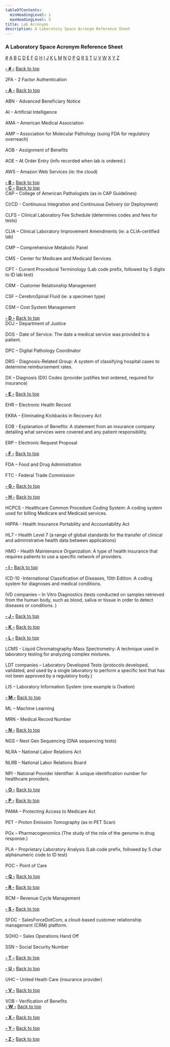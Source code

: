 ```yaml
---
tableOfContents:
  minHeadingLevel: 1
  maxHeadingLevel: 5
title: Lab Acronyms
description: A Laboratory Space Acronym Reference Sheet 
---
```

### A Laboratory Space Acronym Reference Sheet 


<div id="top"><a href="num">#</a> <a href="#A">A</a> <a href="#B">B</a> <a href="#C">C</a> <a href="#D">D</a> <a href="#E">E</a> <a href="#F">F</a> <a href="#G">G</a> <a href="#H">H</a> <a href="#I">I</a> <a href="#J">J</a> <a href="#K">K</a> <a href="#L">L</a> <a href="#M">M</a> <a href="#N">N</a> <a href="#O">O</a> <a href="#P">P</a> <a href="#Q">Q</a> <a href="#R">R</a> <a href="#S">S</a> <a href="#T">T</a> <a href="#U">U</a> <a href="#V">V</a> <a href="#W">W</a> <a href="#X">X</a> <a href="#Y">Y</a> <a href="#Z">Z</a></div> <br />

<div id="num"><b><u>- # -</u></b> <a href="#top">Back to top</a><br /></div><br />
2FA - 2 Factor Authentication<br /><br />
<div id="A"><b><u>- A -</u></b> <a href="#top">Back to top</a><br /></div><br />
ABN - Advanced Beneficiary Notice<br /><br />
AI – Artificial Intelligence<br /><br />
AMA – American Medical Association<br /><br />
AMP – Association for Molecular Pathology (suing FDA for regulatory overreach)<br /><br />
AOB - Assignment of Benefits<br /><br />
AOE – At Order Entry (info recorded when lab is ordered.)<br /><br />
AWS – Amazon Web Services (ie: the cloud)<br /><br />
<div id="B"><b><u>- B -</u></b> <a href="#top">Back to top</a><br /></div>
<div id="C"><b><u>- C -</u></b> <a href="#top">Back to top</a><br /></div>
CAP – College of American Pathologists (as in CAP Guidelines)<br /><br />
CI/CD - Continuous Integration and Continuous Delivery (or Deployment)<br /><br />
CLFS – Clinical Laboratory Fee Schedule (determines codes and fees for tests)<br /><br />
CLIA – Clinical Laboratory Improvement Amendments (ie: a CLIA-certified lab)<br /><br />
CMP – Comprehensive Metabolic Panel<br /><br />
CMS - Center for Medicare and Medicaid Services<br /><br />
CPT - Current Procedural Terminology (Lab code prefix, followed by 5 digits to ID lab test)<br /><br />
CRM - Customer Relationship Management <br /><br />
CSF – CerebroSpinal Fluid (ie: a specimen type)<br /><br />
CSM – Cost System Management<br /><br />
<div id="D"><b><u>- D -</u></b> <a href="#top">Back to top</a><br /></div>
DOJ – Department of Justice<br /><br />
DOS - Date of Service:  The date a medical service was provided to a patient.<br /><br />
DPC – Digital Pathology Coordinator<br /><br />
DRG - Diagnosis-Related Group: A system of classifying hospital cases to determine reimbursement rates.<br /><br />
DX – Diagnosis (DX) Codes (provider justifies test ordered, required for insurance)<br /><br />
<div id="E"><b><u>- E -</u></b> <a href="#top">Back to top</a><br /></div><br />
EHR – Electronic Health Record<br /><br />
EKRA – Eliminating Kickbacks in Recovery Act<br /><br />
EOB - Explanation of Benefits: A statement from an insurance company detailing what services were covered and any patient responsibility. <br /><br />
ERP – Electronic Request Proposal<br /><br />
<div id="F"><b><u>- F -</u></b> <a href="#top">Back to top</a><br /></div><br />
FDA – Food and Drug Administration<br /><br />
FTC - Federal Trade Commission<br /><br />
<div id="G"><b><u>- G -</u></b> <a href="#top">Back to top</a><br /></div><br />
<div id="H"><b><u>- H -</u></b> <a href="#top">Back to top</a><br /></div><br />
HCPCS - Healthcare Common Procedure Coding System: A coding system used for billing Medicare and Medicaid services.<br /><br />
HIPPA - Health Insurance Portability and Accountability Act<br /><br />
HL7 – Health Level 7 (a range of global standards for the transfer of clinical and administrative health data between applications)<br /><br /> 
HMO - Health Maintenance Organization: A type of health insurance that requires patients to use a specific network of providers.<br /><br />
<div id="I"><b><u>- I -</u></b> <a href="#top">Back to top</a><br /></div><br />
ICD-10  -International Classification of Diseases, 10th Edition: A coding system for diagnoses and medical conditions.<br /><br />
IVD companies – In Vitro Diagnostics (tests conducted on samples retrieved from the human body, such as blood, saliva or tissue in order to detect diseases or conditions. )<br /><br />
<div id="J"><b><u>- J -</u></b> <a href="#top">Back to top</a><br /></div><br />
<div id="K"><b><u>- K -</u></b> <a href="#top">Back to top</a><br /></div><br />
<div id="L"><b><u>- L -</u></b> <a href="#top">Back to top</a><br /></div><br />
LCMS - Liquid Chromatography-Mass Spectrometry: A technique used in laboratory testing for analyzing complex mixtures.<br /><br />
LDT companies – Laboratory Developed Tests (protocols developed, validated, and used by a single laboratory to perform a specific test that has not been approved by a regulatory body.)<br /><br />
LIS – Laboratory Information System (one example is Ovation)<br /><br />
<div id="M"><b><u>- M -</u></b> <a href="#top">Back to top</a><br /></div><br />
ML – Machine Learning<br /><br />
MRN – Medical Record Number<br /><br />
<div id="N"><b><u>- N -</u></b> <a href="#top">Back to top</a><br /></div><br />
NGS – Next Gen Sequencing (DNA sequencing tests)<br /><br />
NLRA – National Labor Relations Act<br /><br />
NLRB – National Labor Relations Board<br /><br />
NPI - National Provider Identifier: A unique identification number for healthcare providers.<br /><br />
<div id="O"><b><u>- O -</u></b> <a href="#top">Back to top</a><br /></div><br />
<div id="P"><b><u>- P -</u></b> <a href="#top">Back to top</a><br /></div><br />
PAMA – Protecting Access to Medicare Act<br /><br />
PET – Proton Emission Tomography (as in PET Scan)<br /><br />
PGx – Pharmacogenomics (The study of the role of the genome in drug response.)<br /><br />
PLA – Proprietary Laboratory Analysis (Lab code prefix, followed by 5 char alphanumeric code to ID test)<br /><br />
POC – Point of Care<br /><br />
<div id="Q"><b><u>- Q -</u></b> <a href="#top">Back to top</a><br /></div><br />
<div id="R"><b><u>- R -</u></b> <a href="#top">Back to top</a><br /></div><br />
RCM – Revenue Cycle Management<br /><br />
<div id="S"><b><u>- S -</u></b> <a href="#top">Back to top</a><br /></div><br />
SFDC - SalesForceDotCom, a cloud-based customer relationship management (CRM) platform.<br /><br />
SOHO – Sales Operations Hand Off<br /><br />
SSN – Social Security Number<br /><br />
<div id="T"><b><u>- T -</u></b> <a href="#top">Back to top</a><br /></div><br />
<div id="U"><b><u>- U -</u></b> <a href="#top">Back to top</a><br /></div><br />
UHC – United Heath Care (insurance provider)<br /><br />
<div id="V"><b><u>- V -</u></b> <a href="#top">Back to top</a><br /></div><br />
VOB - Verification of Benefits
<div id="W"><b><u>- W -</u></b> <a href="#top">Back to top</a><br /></div><br />
<div id="X"><b><u>- X -</u></b> <a href="#top">Back to top</a><br /></div><br />
<div id="Y"><b><u>- Y -</u></b> <a href="#top">Back to top</a><br /></div><br />
<div id="Z"><b><u>- Z -</u></b> <a href="#top">Back to top</a><br /></div><br />

